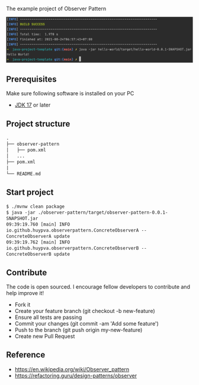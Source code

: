 The example project of Observer Pattern

<div align="center">
    <img src="./assets/images/hello_world.png"/>
</div>

## Prerequisites
Make sure following software is installed on your PC
- [JDK 17](https://www.oracle.com/java/technologies/downloads/#java17) or later

## Project structure
```
.
├── observer-pattern
│   ├── pom.xml
│   ...
├── pom.xml
|
└── README.md
```

## Start project

```shell
$ ./mvnw clean package
$ java -jar ./observer-pattern/target/observer-pattern-0.0.1-SNAPSHOT.jar
09:39:19.760 [main] INFO io.github.huypva.observerpattern.ConcreteObserverA -- ConcreteObserverA update
09:39:19.762 [main] INFO io.github.huypva.observerpattern.ConcreteObserverB -- ConcreteObserverB update
```

## Contribute
The code is open sourced. I encourage fellow developers to contribute and help improve it!

- Fork it
- Create your feature branch (git checkout -b new-feature)
- Ensure all tests are passing
- Commit your changes (git commit -am 'Add some feature')
- Push to the branch (git push origin my-new-feature)
- Create new Pull Request

## Reference
- https://en.wikipedia.org/wiki/Observer_pattern
- https://refactoring.guru/design-patterns/observer